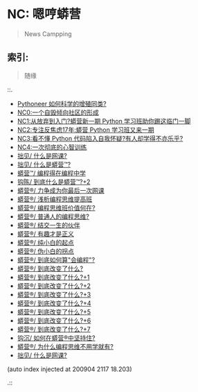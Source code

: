# NC: 嗯哼蟒营
> News Campping

## 索引:
> 随缘

::.

- [ Pythoneer 如何科学的增殖同类?](181012-preNC-pythoneer-growthup.md)
- [ NC0:一个自毁倾向社区的形成](190711-NC101-self-destruction.md)
- [ NC1:从放弃到入门?蟒营新一期 Python 学习班助你踢这临门一脚](190902-3py-what-is-camp.md)
- [ NC2:专注反焦虑17年:蟒营 Python 学习班又来一期](190905-3py-just101camp.md)
- [ NC3:看不懂 Python 代码陷入自我怀疑?有人却学得不亦乐乎?](191103-4py-how2joy-coding.md)
- [ NC4:一次彻底的心智训练](200202-NC4-what-is5py.md)
- [ 拙见/ 什么是网课?](200315-ZoomQuiet-IMHO-whatis-online-course.md)
- [ 拙见/ 什么是蟒营™?](200401-ZoomQuiet-IMHO-whatis-101camp.md)
- [ 蟒营™/ 编程得在编程中学](200512-ZoomQuiet-6py-learn-in-coding.md)
- [ 钩陈/ 到底什么是蟒营™?+2](200531-ZoomQuiet-OldTouch-what101camp3.md)
- [ 蟒营®/ 力争成为你最后一次网课](200604-ZoomQuiet-9py-all-goal4u.md)
- [ 蟒营®/ 浅析编程思维提高班](200606-ZoomQuiet-9py-simple101camp.md)
- [ 蟒营®/ 编程思维班价值何在?](200606-ZoomQuiet-9py-worth101camp.md)
- [ 蟒营®/ 普通人的编程思维?](200607-ZoomQuiet-9py-101programming.md)
- [ 蟒营®/ 结交一生的伙伴](200610-ZoomQuiet-9py-101friends.md)
- [ 蟒营®/ 有趣才是正义](200611-ZoomQuiet-9py-101funny.md)
- [ 蟒营®/ 纯小白的起点](200614-ZoomQuiet-9py-pure101.md)
- [ 蟒营®/ 伪小白的拐点](200618-ZoomQuiet-9py-fake101.md)
- [ 蟒营®/ 到底如何算"会编程"?](200630-ZoomQuiet-10py-wtf-can-coding.md)
- [ 蟒营®/ 到底改变了什么?](200703-ZoomQuiet-10py-wtfc-0.md)
- [ 蟒营®/ 到底改变了什么?+1](200706-ZoomQuiet-10py-wtfc-1.md)
- [ 蟒营®/ 到底改变了什么?+2](200708-ZoomQuiet-10py-wtfc-2.md)
- [ 蟒营®/ 到底改变了什么?+3](200711-ZoomQuiet-10py-wtfc-3.md)
- [ 蟒营®/ 到底改变了什么?+4](200712-ZoomQuiet-10py-wtfc-4.md)
- [ 蟒营®/ 到底改变了什么?+5](200714-ZoomQuiet-10py-wtfc-5.md)
- [ 蟒营®/ 到底改变了什么?+6](200716-ZoomQuiet-10py-wtfc-6.md)
- [ 蟒营®/ 到底改变了什么?+7](200721-ZoomQuiet-10py-wtfc-7.md)
- [ 钩沉/ 如何在蟒营®中坚持住?](200801-ZoomQuiet-10py-wtfc-8.md)
- [ 蟒营®/ 为什么编程思维不用学就有?](200811-ZoomQuiet-wtf-coding-mind.md)
- [ 拙见/ 什么是网课?](200816-ZoomQuiet-wtf-online-course.md)

(auto index injected at 200904 2117 18.203) 

.::


